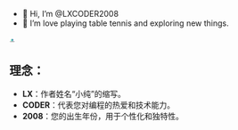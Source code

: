 - 👋 Hi, I’m @LXCODER2008
- 👀 I’m love playing table tennis and exploring new things.

<img src="./IMAGE/LXCODER2008/LXCODER2008.svg" style="zoom:1%" />

## 理念：
- **LX**：作者姓名“小纯”的缩写。
- **CODER**：代表您对编程的热爱和技术能力。
- **2008**：您的出生年份，用于个性化和独特性。
